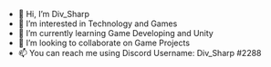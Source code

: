 - 👋 Hi, I’m Div_Sharp
- 👀 I’m interested in Technology and Games
- 🌱 I’m currently learning Game Developing and Unity
- 💞️ I’m looking to collaborate on Game Projects
- 📫 You can reach me using Discord Username: Div_Sharp #2288

